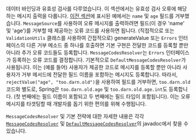 <p>데이터 바인딩과 유효성 검사를 다루었습니다. 이 섹션에서는 유효성 검사 오류에 해당하는 메시지 출력을 다룹니다. <a href="https://docs.spring.io/spring-framework/reference/core/validation/validator.html">이전 섹션</a>에 표시된 예에서는 <code>name</code> 및 <code>age</code> 필드를 거부했습니다. <code>MessageSource</code>를 사용하여 오류 메시지를 출력하려면 필드(이 경우 'name' 및 'age')를 거부할 때 제공하는 오류 코드를 사용하면 됩니다. (직접적으로 또는 <code>ValidationUtils</code> 클래스를 사용하여 간접적으로) generateValue 또는 <code>Errors</code> 인터페이스의 다른 거부 메소드 중 하나를 호출하면 기본 구현은 전달한 코드를 등록할 뿐만 아니라 추가 오류 코드들도 등록합니다. <code>MessageCodesResolver</code>는 <code>Errors</code> 인터페이스가 등록하는 오류 코드를 결정합니다. 기본적으로 <code>DefaultMessageCodesResolver</code>가 사용됩니다. 이는 (예를 들어) 사용자가 제공한 코드로 메시지를 등록할 뿐만 아니라 사용자가 거부 메서드에 전달한 필드 이름을 포함하는 메시지도 등록합니다. 따라서, <code>rejectValue("age", "too.darn.old")</code>을 사용하여 필드를 거부하면, <code>too.darn.old</code> 코드와 별도로, Spring은 <code>too.darn.old.age</code> 및 <code>too.darn.old.age.int</code>도 등록합니다. (첫 번째에는 필드 이름이 포함되고 두 번째에는 필드 타입이 포함됩니다). 이는 오류 메시지를 타겟팅할 때 개발자를 돕기 위한 편의를 위해 수행됩니다.</p>
<p><code>MessageCodesResolver</code> 및 기본 전략에 대한 자세한 내용은 각각 <a href="https://docs.spring.io/spring-framework/docs/6.1.5/javadoc-api/org/springframework/validation/MessageCodesResolver.html"><code>MessageCodesResolver</code></a> 및 <a href="https://docs.spring.io/spring-framework/docs/6.1.5/javadoc-api/org/springframework/validation/DefaultMessageCodesResolver.html"><code>DefaultMessageCodesResolver</code></a>의 javadoc에서 찾을 수 있습니다.</p>